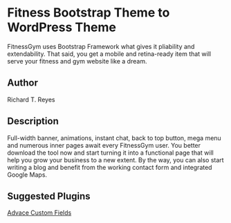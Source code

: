# Fitness Bootstrap Theme to WordPress Theme

FitnessGym uses Bootstrap Framework what gives it pliability and extendability. That said, you get a mobile and retina-ready item that will serve your fitness and gym website like a dream.
## Author

Richard T. Reyes

## Description

Full-width banner, animations, instant chat, back to top button, mega menu and numerous inner pages await every FitnessGym user. You better download the tool now and start turning it into a functional page that will help you grow your business to a new extent. By the way, you can also start writing a blog and benefit from the working contact form and integrated Google Maps.

## Suggested Plugins

[Advace Custom Fields](https://www.advancedcustomfields.com)

